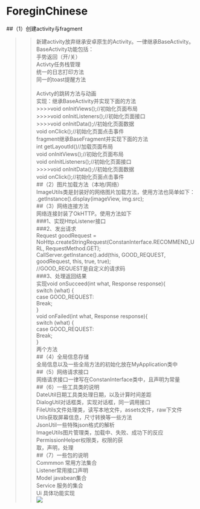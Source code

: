 # ForeginChinese<br>
##（1）创建activity与fragment<br>
>>新建activity放弃继承安卓原生的Activity。一律继承BaseActivity。<br>
>>BaseActivity功能包括：<br>
>>手势返回（开/关）<br>
>>Activty任务栈管理<br>
>>统一的日志打印方法<br>
>>同一的toast提醒方法<br><br>
>>Activty的跳转方法与动画<br>
>>实现：继承BaseActivity并实现下面的方法<br>
 	>>>>void onInitViews();//初始化页面布局<br>
 	>>>>void onInitListeners();//初始化页面接口<br>
 	>>>>void onInitData();//初始化页面数据<br>
>>void onClick();//初始化页面点击事件<br>
>>fragment继承BaseFragment并实现下面的方法<br>
>>int getLayoutId()//加载页面布局<br>
>>void onInitViews();//初始化页面布局<br>
>>void onInitListeners();//初始化页面接口<br>
 	>>>>void onInitData();//初始化页面数据<br>
>>void onClick();//初始化页面点击事件<br>
##（2）图片加载方法（本地/网络）<br>
ImageUtils类是封装好的网络图片加载方法，使用方法也简单如下：<br>
 .getInstance().display(imageView, img.src);<br>
##（3）网络连接方法<br>
	网络连接封装了OkHTTP。使用方法如下<br>
###1、实现HttpListener<T>接口<br>
###2、发出请求<br>
 Request<String> goodRequest = <br>
NoHttp.createStringRequest(ConstanInterface.RECOMMEND_URL, RequestMethod.GET);<br>
CallServer.getInstance().add(this, GOOD_REQUEST, goodRequest, this, true, true);<br>
//GOOD_REQUEST是自定义的请求码<br>
###3、处理返回结果<br>
实现void onSucceed(int what, Response<String> response){<br>
 switch (what) {<br>
            case GOOD_REQUEST:<br>
Break;<br>
}<br>
void onFailed(int what, Response<String> response){<br>
 switch (what) {<br>
            case GOOD_REQUEST:<br>
Break;<br>
}<br>
两个方法<br>
##（4）全局信息存储<br>
全局信息以及一些全局方法的初始化放在MyApplication类中<br>
##（5）网络请求接口<br>
网络请求接口一律写在ConstanInterface类中，且声明为常量<br>
##（6）一些工具类的说明<br>
DateUtil日期工具类处理日期，以及计算时间差距<br>
DialogUtil对话框类，实现对话框，同一调用接口<br>
FileUtils文件处理类，读写本地文件，assets文件，raw下文件<br>
Utils获取屏幕信息，尺寸转换等一些方法<br>
JsonUtil一些特殊json格式的解析<br>
ImageUtils图片管理类，加载中、失败、成功下的反应<br>
PermissionHelper权限类，权限的获<br>取，声明，处理<br>
##（7）一些包的说明<br>
Commmon 常用方法集合<br>
Listener常用接口声明<br>
Model javabean集合<br>
Service 服务的集合<br>
Ui 具体功能实现<br>
![](http://222.192.6.54/UpLoadResource/1.png)


